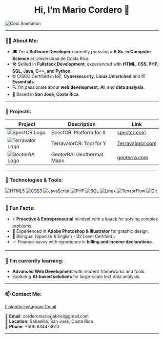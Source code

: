 <h1 align="center"> Hi, I’m Mario Cordero 👋 </h1>

![Cool Animation](https://user-images.githubusercontent.com/74038190/225813708-98b745f2-7d22-48cf-9150-083f1b00d6c9.gif)

---

### 👨‍💻 About Me:
- 🎓 I’m a **Software Developer** currently pursuing a **B.Sc. in Computer Science** at Universidad de Costa Rica.  
- 🛠️ Skilled in **Fullstack Development**, experienced with **HTML, CSS, PHP, SQL, Java, C++, and Python**.  
- 🌐 CISCO Certified in **IoT**, **Cybersecurity**, **Linux Unhatched** and **IT Essentials**.  
- 🔍 I’m passionate about **web development**, **AI**, and **data analysis**.  
- 📍 Based in **San José, Costa Rica**.  

---

### 🚀 Projects:

| **Project**      | **Description**                         | **Link**                  |
|-------------------|-----------------------------------------|---------------------------|
| ![SpectCR Logo](https://via.placeholder.com/100x50?text=Logo) | SpectCR: Platform for X   | [spectcr.com](https://spectcr.com) |
| ![Terravalor Logo](https://via.placeholder.com/100x50?text=Logo) | TerravalorCR: Tool for Y  | [Terravalorcr.com](https://terravalorcr.com/) |
| ![GeoterRA Logo](https://via.placeholder.com/100x50?text=Logo) | GeoterRA: Geothermal Maps | [geoterra.com](http://163.178.171.105/) |

---

### 🔧 Technologies & Tools:
![HTML5](https://img.shields.io/badge/-HTML5-E34F26?logo=html5&logoColor=white&style=flat)
![CSS3](https://img.shields.io/badge/-CSS3-1572B6?logo=css3&logoColor=white&style=flat)
![JavaScript](https://img.shields.io/badge/-JavaScript-F7DF1E?logo=javascript&logoColor=black&style=flat)
![PHP](https://img.shields.io/badge/-PHP-777BB4?logo=php&logoColor=white&style=flat)
![SQL](https://img.shields.io/badge/-SQL-4479A1?logo=sqlite&logoColor=white&style=flat)
![Linux](https://img.shields.io/badge/-Linux-FCC624?logo=linux&logoColor=black&style=flat)
![TensorFlow](https://img.shields.io/badge/-TensorFlow-FF6F00?logo=tensorflow&logoColor=white&style=flat)
![Git](https://img.shields.io/badge/-Git-F05032?logo=git&logoColor=white&style=flat)

---

### 🌟 Fun Facts:
- ⚡ **Proactive & Entrepreneurial** mindset with a knack for solving complex problems.
- 🎨 Experienced in **Adobe Photoshop & Illustrator** for graphic design.
- 📘 Bilingual (Spanish & English - B2 Level Certified).
- 📈 Finance-savvy with experience in **billing and income declarations**.

---

### 🌱 I’m currently learning:
- **Advanced Web Development** with modern frameworks and tools.
- Exploring **AI-based solutions** for large-scale text data analysis.

---

### 📫 Contact Me:

<a href="https://www.linkedin.com/in/mario-cordero-aguilar/"> LinkedIn </a>
<a href="https://www.linkedin.com/in/mario-cordero-aguilar/"> Instagram </a>
<a href="https://www.linkedin.com/in/mario-cordero-aguilar/"> Gmail </a>


<p>
  📧 <b>Email</b>: corderomariogabriel@gmail.com <br>
  📍 <b>Location</b>: Sabanilla, San José, Costa Rica <br>
  📱 <b>Phone</b>: +506 8344-3610
</p>

---
